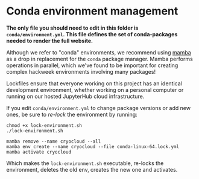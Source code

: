 # Conda environment management

**The only file you should need to edit in this folder is `conda/environment.yml`. This file defines the set of conda-packages needed to render the full website.**

Although we refer to "conda" environments, we recommend using [mamba](https://github.com/mamba-org/mamba) as a drop in replacement for the `conda` package manager. Mamba performs operations in parallel, which we've found to be important for creating complex hackweek environments involving many packages!

Lockfiles ensure that everyone working on this project has an identical development environment, whether working on a personal computer or running on our hosted JupyterHub cloud infrastructure.

If you edit `conda/environment.yml` to change package versions or add new ones, be sure to _re-lock_ the environment by running: 
 
```
chmod +x lock-environment.sh
./lock-environment.sh

mamba remove --name cryocloud --all
mamba env create --name cryocloud --file conda-linux-64.lock.yml
mamba activate cryocloud
```
Which makes the `lock-environment.sh` executable, re-locks the environment, deletes the old env, creates the new one and activates.
